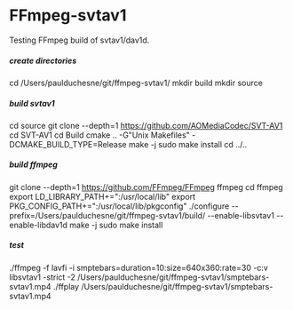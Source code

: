 # FFmpeg-svtav1
Testing FFmpeg build of svtav1/dav1d.

##### create directories

cd /Users/paulduchesne/git/ffmpeg-svtav1/
mkdir build
mkdir source

##### build svtav1
cd source
git clone --depth=1 https://github.com/AOMediaCodec/SVT-AV1
cd SVT-AV1
cd Build
cmake .. -G"Unix Makefiles" -DCMAKE_BUILD_TYPE=Release
make -j
sudo make install
cd ../..

##### build ffmpeg
git clone --depth=1 https://github.com/FFmpeg/FFmpeg ffmpeg
cd ffmpeg
export LD_LIBRARY_PATH+=":/usr/local/lib"
export PKG_CONFIG_PATH+=":/usr/local/lib/pkgconfig"
./configure --prefix=/Users/paulduchesne/git/ffmpeg-svtav1/build/ --enable-libsvtav1 --enable-libdav1d
make -j
sudo make install

##### test
./ffmpeg -f lavfi -i smptebars=duration=10:size=640x360:rate=30 -c:v libsvtav1 -strict -2 /Users/paulduchesne/git/ffmpeg-svtav1/smptebars-svtav1.mp4
./ffplay /Users/paulduchesne/git/ffmpeg-svtav1/smptebars-svtav1.mp4
